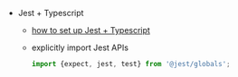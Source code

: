 * Jest + Typescript
  * [how to set up Jest + Typescript](GettingStarted.md#typescript)
  * explicitly import Jest APIs

    ```ts
    import {expect, jest, test} from '@jest/globals';
    ```
